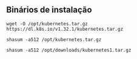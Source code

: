 ## Binários de instalação

```shell
wget -O /opt/kubernetes.tar.gz https://dl.k8s.io/v1.32.1/kubernetes.tar.gz

shasum -a512 /opt/kubernetes.tar.gz

shasum -a512 /opt/downloads/kubernetes1.tar.gz
```